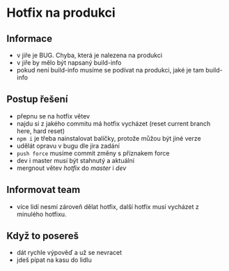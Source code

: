 # Hotfix na produkci

## Informace
- v jiře je BUG. Chyba, která je nalezena na produkci
- v jiře by mělo být napsaný build-info
- pokud není build-info musíme se podívat na produkci, jaké je tam build-info

## Postup řešení
- přepnu se na hotfix větev
- najdu si z jakého commitu má hotfix vycházet (reset current branch here, hard reset)
- `npm i` je třeba nainstalovat balíčky, protože můžou být jiné verze
- udělát opravu v bugu dle jira zadání
- `push force` musíme commit změny s příznakem force
- dev i master musí být stahnutý a aktuální
- mergnout větev *hotfix* do *master* i *dev*

## Informovat team
- více lidí nesmí zároveň dělat hotfix, další hotfix musí vycházet z minulého hotfixu.

## Když to posereš
- dát rychle výpověď a už se nevracet
- jdeš pípat na kasu do lidlu